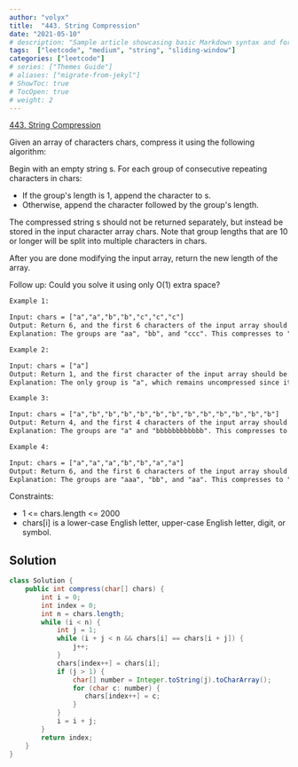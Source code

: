 ```yaml
---
author: "volyx"
title:  "443. String Compression"
date: "2021-05-10"
# description: "Sample article showcasing basic Markdown syntax and formatting for HTML elements."
tags:  ["leetcode", "medium", "string", "sliding-window"]
categories: ["leetcode"]
# series: ["Themes Guide"]
# aliases: ["migrate-from-jekyl"]
# ShowToc: true
# TocOpen: true
# weight: 2
---
```


[443. String Compression](https://leetcode.com/problems/string-compression/)

Given an array of characters chars, compress it using the following algorithm:

Begin with an empty string s. For each group of consecutive repeating characters in chars:

- If the group's length is 1, append the character to s.
- Otherwise, append the character followed by the group's length.

The compressed string s should not be returned separately, but instead be stored in the input character array chars. Note that group lengths that are 10 or longer will be split into multiple characters in chars.

After you are done modifying the input array, return the new length of the array.

Follow up:
Could you solve it using only O(1) extra space?

```txt
Example 1:

Input: chars = ["a","a","b","b","c","c","c"]
Output: Return 6, and the first 6 characters of the input array should be: ["a","2","b","2","c","3"]
Explanation: The groups are "aa", "bb", and "ccc". This compresses to "a2b2c3".
```

```txt
Example 2:

Input: chars = ["a"]
Output: Return 1, and the first character of the input array should be: ["a"]
Explanation: The only group is "a", which remains uncompressed since it's a single character.
```

```txt
Example 3:

Input: chars = ["a","b","b","b","b","b","b","b","b","b","b","b","b"]
Output: Return 4, and the first 4 characters of the input array should be: ["a","b","1","2"].
Explanation: The groups are "a" and "bbbbbbbbbbbb". This compresses to "ab12".
```

```txt
Example 4:

Input: chars = ["a","a","a","b","b","a","a"]
Output: Return 6, and the first 6 characters of the input array should be: ["a","3","b","2","a","2"].
Explanation: The groups are "aaa", "bb", and "aa". This compresses to "a3b2a2". Note that each group is independent even if two groups have the same character.
```

Constraints:

- 1 <= chars.length <= 2000
- chars[i] is a lower-case English letter, upper-case English letter, digit, or symbol.

## Solution

```java
class Solution {
    public int compress(char[] chars) {
        int i = 0;
        int index = 0;
        int n = chars.length;
        while (i < n) {
            int j = 1;
            while (i + j < n && chars[i] == chars[i + j]) {
                j++;
            }
            chars[index++] = chars[i];
            if (j > 1) {
                char[] number = Integer.toString(j).toCharArray();
                for (char c: number) {
                   chars[index++] = c;
                }
            }
            i = i + j;
        }
        return index;
    }
}
```
